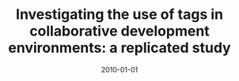 ---
title: "Investigating the use of tags in collaborative development environments: a replicated study"
collection: publications
category: conferences
permalink: /publication/2010-01-01-Investigating-the-use-of-tags-in-collaborative-development-environments-a-replicated-study
date: 2010-01-01
venue: 'In Proc. of the International Symposium on Empirical Software Engineering and Measurement, ESEM 2010, 16-17 September 2010, Bolzano/Bozen, Italy'
paperurl: 'https://doi.org/10.1145/1852786.1852818'
citation: ' Fabio Calefato,  Domenico Gendarmi,  Filippo Lanubile, &quot;Investigating the use of tags in collaborative development environments: a replicated study.&quot; <i>In Proc. of the International Symposium on Empirical Software Engineering and Measurement, ESEM 2010, 16-17 September 2010, Bolzano/Bozen, Italy</i>, 2010. DOI: <a href="https://doi.org/10.1145/1852786.1852818">10.1145/1852786.1852818</a>.'
doi: 10.1145/1852786.1852818'
---